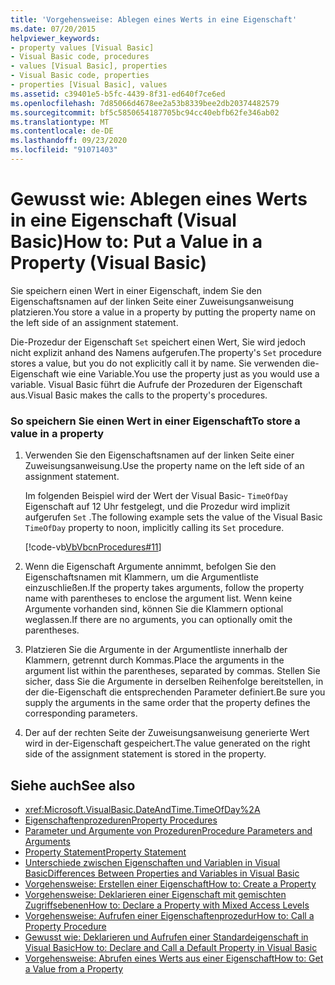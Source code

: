 ```yaml
---
title: 'Vorgehensweise: Ablegen eines Werts in eine Eigenschaft'
ms.date: 07/20/2015
helpviewer_keywords:
- property values [Visual Basic]
- Visual Basic code, procedures
- values [Visual Basic], properties
- Visual Basic code, properties
- properties [Visual Basic], values
ms.assetid: c39401e5-b5fc-4439-8f31-ed640f7ce6ed
ms.openlocfilehash: 7d85066d4678ee2a53b8339bee2db20374482579
ms.sourcegitcommit: bf5c5850654187705bc94cc40ebfb62fe346ab02
ms.translationtype: MT
ms.contentlocale: de-DE
ms.lasthandoff: 09/23/2020
ms.locfileid: "91071403"
---
```

# <a name="how-to-put-a-value-in-a-property-visual-basic"></a><span data-ttu-id="44397-102">Gewusst wie: Ablegen eines Werts in eine Eigenschaft (Visual Basic)</span><span class="sxs-lookup"><span data-stu-id="44397-102">How to: Put a Value in a Property (Visual Basic)</span></span>

<span data-ttu-id="44397-103">Sie speichern einen Wert in einer Eigenschaft, indem Sie den Eigenschaftsnamen auf der linken Seite einer Zuweisungsanweisung platzieren.</span><span class="sxs-lookup"><span data-stu-id="44397-103">You store a value in a property by putting the property name on the left side of an assignment statement.</span></span>  
  
 <span data-ttu-id="44397-104">Die-Prozedur der Eigenschaft `Set` speichert einen Wert, Sie wird jedoch nicht explizit anhand des Namens aufgerufen.</span><span class="sxs-lookup"><span data-stu-id="44397-104">The property's `Set` procedure stores a value, but you do not explicitly call it by name.</span></span> <span data-ttu-id="44397-105">Sie verwenden die-Eigenschaft wie eine Variable.</span><span class="sxs-lookup"><span data-stu-id="44397-105">You use the property just as you would use a variable.</span></span> <span data-ttu-id="44397-106">Visual Basic führt die Aufrufe der Prozeduren der Eigenschaft aus.</span><span class="sxs-lookup"><span data-stu-id="44397-106">Visual Basic makes the calls to the property's procedures.</span></span>  
  
### <a name="to-store-a-value-in-a-property"></a><span data-ttu-id="44397-107">So speichern Sie einen Wert in einer Eigenschaft</span><span class="sxs-lookup"><span data-stu-id="44397-107">To store a value in a property</span></span>  
  
1. <span data-ttu-id="44397-108">Verwenden Sie den Eigenschaftsnamen auf der linken Seite einer Zuweisungsanweisung.</span><span class="sxs-lookup"><span data-stu-id="44397-108">Use the property name on the left side of an assignment statement.</span></span>  
  
     <span data-ttu-id="44397-109">Im folgenden Beispiel wird der Wert der Visual Basic- `TimeOfDay` Eigenschaft auf 12 Uhr festgelegt, und die Prozedur wird implizit aufgerufen `Set` .</span><span class="sxs-lookup"><span data-stu-id="44397-109">The following example sets the value of the Visual Basic `TimeOfDay` property to noon, implicitly calling its `Set` procedure.</span></span>  
  
     [!code-vb[VbVbcnProcedures#11](~/samples/snippets/visualbasic/VS_Snippets_VBCSharp/VbVbcnProcedures/VB/Class1.vb#11)]  
  
2. <span data-ttu-id="44397-110">Wenn die Eigenschaft Argumente annimmt, befolgen Sie den Eigenschaftsnamen mit Klammern, um die Argumentliste einzuschließen.</span><span class="sxs-lookup"><span data-stu-id="44397-110">If the property takes arguments, follow the property name with parentheses to enclose the argument list.</span></span> <span data-ttu-id="44397-111">Wenn keine Argumente vorhanden sind, können Sie die Klammern optional weglassen.</span><span class="sxs-lookup"><span data-stu-id="44397-111">If there are no arguments, you can optionally omit the parentheses.</span></span>  
  
3. <span data-ttu-id="44397-112">Platzieren Sie die Argumente in der Argumentliste innerhalb der Klammern, getrennt durch Kommas.</span><span class="sxs-lookup"><span data-stu-id="44397-112">Place the arguments in the argument list within the parentheses, separated by commas.</span></span> <span data-ttu-id="44397-113">Stellen Sie sicher, dass Sie die Argumente in derselben Reihenfolge bereitstellen, in der die-Eigenschaft die entsprechenden Parameter definiert.</span><span class="sxs-lookup"><span data-stu-id="44397-113">Be sure you supply the arguments in the same order that the property defines the corresponding parameters.</span></span>  
  
4. <span data-ttu-id="44397-114">Der auf der rechten Seite der Zuweisungsanweisung generierte Wert wird in der-Eigenschaft gespeichert.</span><span class="sxs-lookup"><span data-stu-id="44397-114">The value generated on the right side of the assignment statement is stored in the property.</span></span>  
  
## <a name="see-also"></a><span data-ttu-id="44397-115">Siehe auch</span><span class="sxs-lookup"><span data-stu-id="44397-115">See also</span></span>

- <xref:Microsoft.VisualBasic.DateAndTime.TimeOfDay%2A>
- [<span data-ttu-id="44397-116">Eigenschaftenprozeduren</span><span class="sxs-lookup"><span data-stu-id="44397-116">Property Procedures</span></span>](./property-procedures.md)
- [<span data-ttu-id="44397-117">Parameter und Argumente von Prozeduren</span><span class="sxs-lookup"><span data-stu-id="44397-117">Procedure Parameters and Arguments</span></span>](./procedure-parameters-and-arguments.md)
- [<span data-ttu-id="44397-118">Property Statement</span><span class="sxs-lookup"><span data-stu-id="44397-118">Property Statement</span></span>](../../../language-reference/statements/property-statement.md)
- [<span data-ttu-id="44397-119">Unterschiede zwischen Eigenschaften und Variablen in Visual Basic</span><span class="sxs-lookup"><span data-stu-id="44397-119">Differences Between Properties and Variables in Visual Basic</span></span>](./differences-between-properties-and-variables.md)
- [<span data-ttu-id="44397-120">Vorgehensweise: Erstellen einer Eigenschaft</span><span class="sxs-lookup"><span data-stu-id="44397-120">How to: Create a Property</span></span>](./how-to-create-a-property.md)
- [<span data-ttu-id="44397-121">Vorgehensweise: Deklarieren einer Eigenschaft mit gemischten Zugriffsebenen</span><span class="sxs-lookup"><span data-stu-id="44397-121">How to: Declare a Property with Mixed Access Levels</span></span>](./how-to-declare-a-property-with-mixed-access-levels.md)
- [<span data-ttu-id="44397-122">Vorgehensweise: Aufrufen einer Eigenschaftenprozedur</span><span class="sxs-lookup"><span data-stu-id="44397-122">How to: Call a Property Procedure</span></span>](./how-to-call-a-property-procedure.md)
- [<span data-ttu-id="44397-123">Gewusst wie: Deklarieren und Aufrufen einer Standardeigenschaft in Visual Basic</span><span class="sxs-lookup"><span data-stu-id="44397-123">How to: Declare and Call a Default Property in Visual Basic</span></span>](./how-to-declare-and-call-a-default-property.md)
- [<span data-ttu-id="44397-124">Vorgehensweise: Abrufen eines Werts aus einer Eigenschaft</span><span class="sxs-lookup"><span data-stu-id="44397-124">How to: Get a Value from a Property</span></span>](./how-to-get-a-value-from-a-property.md)
